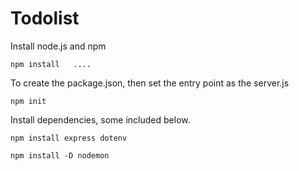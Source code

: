 # Todolist

Install node.js and npm

```
npm install   ....
```

To create the package.json, then set the entry point as the server.js

```
npm init
```

Install dependencies, some included below.

```
npm install express dotenv

npm install -D nodemon
```
